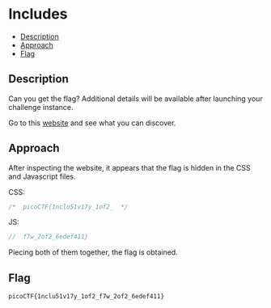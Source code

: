 # Includes

- [Description](#description)
- [Approach](#approach)
- [Flag](#flag)

## Description

Can you get the flag?
Additional details will be available after launching your challenge instance.

Go to this [website](http://saturn.picoctf.net:59586/) and see what you can discover.

## Approach

After inspecting the website, it appears that the flag is hidden in the CSS and Javascript files.

CSS:
```css
/*  picoCTF{1nclu51v17y_1of2_  */
```

JS:
```js
//  f7w_2of2_6edef411}
```

Piecing both of them together, the flag is obtained.

## Flag

`picoCTF{1nclu51v17y_1of2_f7w_2of2_6edef411}`